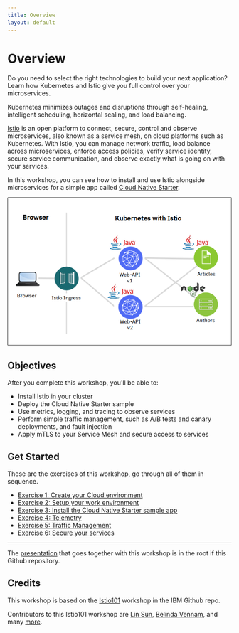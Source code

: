```yaml
---
title: Overview
layout: default
---
```


# Overview

Do you need to select the right technologies to build your next application? Learn how Kubernetes and Istio give you full control over your microservices. 

Kubernetes minimizes outages and disruptions through self-healing, intelligent scheduling, horizontal scaling, and load balancing. 

[Istio](https://www.ibm.com/cloud/info/istio) is an open platform to connect, secure, control and observe microservices, also known as a service mesh, on cloud platforms such as Kubernetes. With Istio, you can manage network traffic, load balance across microservices, enforce access policies, verify service identity, secure service communication, and observe exactly what is going on with your services.

In this workshop, you can see how to install and use Istio alongside microservices for a simple app called [Cloud Native Starter](https://github.com/IBM/cloud-native-starter). 

![architecture](images/cloudnativestarter-architecture.png)

## Objectives

After you complete this workshop, you'll be able to:
- Install Istio in your cluster
- Deploy the Cloud Native Starter sample
- Use metrics, logging, and tracing to observe services
- Perform simple traffic management, such as A/B tests and canary deployments, and fault injection
- Apply mTLS to your Service Mesh and secure access to services


## Get Started

These are the exercises of this workshop, go through all of them in sequence. 

<!-- If you participate in an IBM Workshop, start with Exercise 1 to assign yourself a pre-provisioned cluster. 

If you already have a (lite) Kubernetes cluster on IBM Cloud, start with Exercise 2. -->

- [Exercise 1: Create your Cloud environment](workshop/exercise1.md)
- [Exercise 2: Setup your work environment](workshop/exercise2.md)
- [Exercise 3: Install the Cloud Native Starter sample app](workshop/exercise3.md)
- [Exercise 4: Telemetry](workshop/exercise4.md)
- [Exercise 5: Traffic Management](workshop/exercise5.md)
- [Exercise 6: Secure your services](workshop/exercise6.md)

---

The [presentation](Istio-Hands-On.pdf) that goes together with this workshop is in the root if this Github repository.

## Credits

This workshop is based on the [Istio101](https://github.com/IBM/istio101) workshop in the IBM Github repo.

Contributors to this Istio101 workshop are [Lin Sun](https://github.com/linsun), [Belinda Vennam](https://github.com/beemarie), and many [more](https://github.com/IBM/istio101/graphs/contributors).